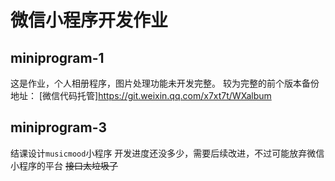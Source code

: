 # 微信小程序开发作业
## miniprogram-1
这是作业，个人相册程序，图片处理功能未开发完整。
较为完整的前个版本备份地址：
[微信代码托管]<https://git.weixin.qq.com/x7xt7t/WXalbum>
## miniprogram-3
结课设计`musicmood`小程序
开发进度还没多少，需要后续改进，不过可能放弃微信小程序的平台
~~接口太垃圾了~~
